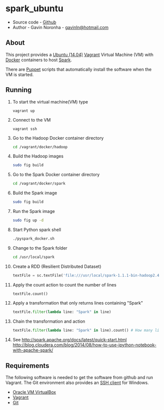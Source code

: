 spark_ubuntu
============

* Source code - [Github][1]
* Author - Gavin Noronha - <gavinln@hotmail.com>

[1]: https://github.com/gavinln/spark_ubuntu.git

About
-----

This project provides a [Ubuntu (14.04)][2] [Vagrant][3] Virtual Machine (VM)
with [Docker][4] containers to host [Spark][5].

[2]: http://releases.ubuntu.com/14.04/
[3]: http://www.vagrantup.com/
[4]: https://www.docker.com/
[5]: https://spark.apache.org/

There are [Puppet][6] scripts that automatically install the software when the VM is started.

[6]: http://puppetlabs.com/

Running
-------

1. To start the virtual machine(VM) type

    ```
    vagrant up
    ```

2. Connect to the VM

    ```
    vagrant ssh
    ```

3. Go to the Hadoop Docker container directory

    ```bash
    cd /vagrant/docker/hadoop
    ```

4. Build the Hadoop images

    ```bash
    sudo fig build
    ```

5. Go to the Spark Docker container directory

    ```bash
    cd /vagrant/docker/spark
    ```

6. Build the Spark image

    ```bash
    sudo fig build
    ```

7. Run the Spark image

    ```bash
    sudo fig up -d
    ```

8. Start Python spark shell

    ```bash
    ./pyspark_docker.sh
    ```

9. Change to the Spark folder

    ```bash
    cd /usr/local/spark
    ```

10. Create a RDD (Resilient Distributed Dataset)

    ```python
    textFile = sc.textFile('file:///usr/local/spark-1.1.1-bin-hadoop2.4/README.md')
    ```

11. Apply the count action to count the number of lines

    ```python
    textFile.count()
    ```

12. Apply a transformation that only returns lines containing "Spark"

    ```python
    textFile.filter(lambda line: "Spark" in line)
    ```

13. Chain the transformation and action

    ```python
    textFile.filter(lambda line: "Spark" in line).count() # How many lines contain "Spark"?
    ```



13. See http://spark.apache.org/docs/latest/quick-start.html
http://blog.cloudera.com/blog/2014/08/how-to-use-ipython-notebook-with-apache-spark/


Requirements
------------

The following software is needed to get the software from github and run
Vagrant. The Git environment also provides an [SSH client][7] for Windows.

* [Oracle VM VirtualBox][8]
* [Vagrant][9]
* [Git][10]

[7]: http://en.wikipedia.org/wiki/Secure_Shell
[8]: https://www.virtualbox.org/
[9]: http://vagrantup.com/
[10]: http://git-scm.com/

